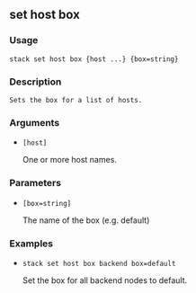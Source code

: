 ## set host box

### Usage

`stack set host box {host ...} {box=string}`

### Description


	Sets the box for a list of hosts.

	

### Arguments

* `[host]`

   One or more host names.


### Parameters
* `[box=string]`

   The name of the box (e.g. default)

### Examples

* `stack set host box backend box=default`

   Set the box for all backend nodes to default.



